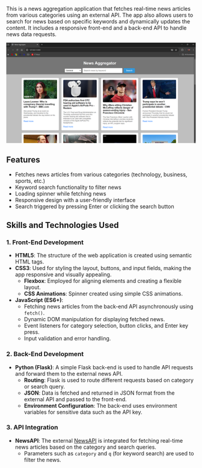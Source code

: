 This is a news aggregation application that fetches real-time news articles from various categories using an external API. The app also allows users to search for news based on specific keywords and dynamically updates the content. It includes a responsive front-end and a back-end API to handle news data requests.

![Screenshot of News Aggregator](screenshot.png)

## Features
- Fetches news articles from various categories (technology, business, sports, etc.)
- Keyword search functionality to filter news
- Loading spinner while fetching news
- Responsive design with a user-friendly interface
- Search triggered by pressing Enter or clicking the search button

## Skills and Technologies Used

### 1. **Front-End Development**
- **HTML5**: The structure of the web application is created using semantic HTML tags.
- **CSS3**: Used for styling the layout, buttons, and input fields, making the app responsive and visually appealing.
    - **Flexbox**: Employed for aligning elements and creating a flexible layout.
    - **CSS Animations**: Spinner created using simple CSS animations.
- **JavaScript (ES6+)**: 
    - Fetching news articles from the back-end API asynchronously using `fetch()`.
    - Dynamic DOM manipulation for displaying fetched news.
    - Event listeners for category selection, button clicks, and Enter key press.
    - Input validation and error handling.

### 2. **Back-End Development**
- **Python (Flask)**: A simple Flask back-end is used to handle API requests and forward them to the external news API.
    - **Routing**: Flask is used to route different requests based on category or search query.
    - **JSON**: Data is fetched and returned in JSON format from the external API and passed to the front-end.
    - **Environment Configuration**: The back-end uses environment variables for sensitive data such as the API key.

### 3. **API Integration**
- **NewsAPI**: The external [NewsAPI](https://newsapi.org/) is integrated for fetching real-time news articles based on the category and search queries.
    - Parameters such as `category` and `q` (for keyword search) are used to filter the news.